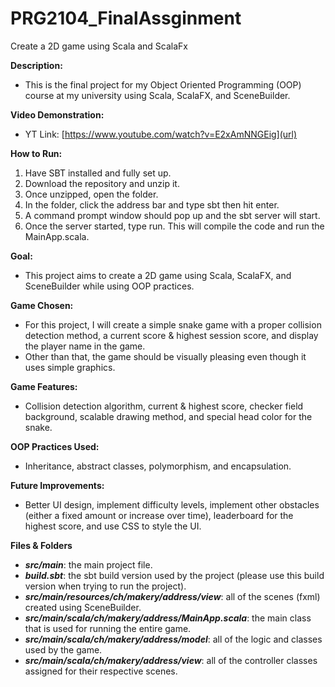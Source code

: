 # PRG2104_FinalAssginment
 Create a 2D game using Scala and ScalaFx

**Description:**
- This is the final project for my Object Oriented Programming (OOP) course at my university using Scala, ScalaFX, and SceneBuilder.

**Video Demonstration:**
- YT Link: [https://www.youtube.com/watch?v=E2xAmNNGEig](url)

**How to Run:**
1. Have SBT installed and fully set up.
2. Download the repository and unzip it.
3. Once unzipped, open the folder.
4. In the folder, click the address bar and type sbt then hit enter.
5. A command prompt window should pop up and the sbt server will start.
6. Once the server started, type run. This will compile the code and run the MainApp.scala.

**Goal:**
- This project aims to create a 2D game using Scala, ScalaFX, and SceneBuilder while using OOP practices.

**Game Chosen:**
- For this project, I will create a simple snake game with a proper collision detection method, a current score & highest session score, and display the player name in the game.
- Other than that, the game should be visually pleasing even though it uses simple graphics. 

**Game Features:**
- Collision detection algorithm, current & highest score, checker field background, scalable drawing method, and special head color for the snake.

**OOP Practices Used:**
- Inheritance, abstract classes, polymorphism, and encapsulation.

**Future Improvements:**
- Better UI design, implement difficulty levels, implement other obstacles (either a fixed amount or increase over time), leaderboard for the highest score, and use CSS to style the UI.

**Files & Folders**
- **_src/main_**: the main project file.
- **_build.sbt_**: the sbt build version used by the project (please use this build version when trying to run the project).
- **_src/main/resources/ch/makery/address/view_**: all of the scenes (fxml) created using SceneBuilder.
- **_src/main/scala/ch/makery/address/MainApp.scala_**: the main class that is used for running the entire game.
- **_src/main/scala/ch/makery/address/model_**: all of the logic and classes used by the game.
- **_src/main/scala/ch/makery/address/view_**: all of the controller classes assigned for their respective scenes.
